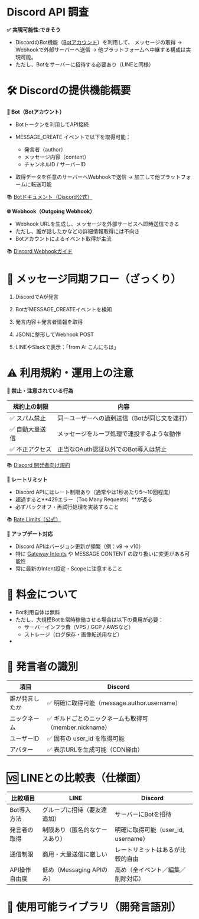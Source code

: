 # **Discord API 調査**

**✅ 実現可能性:できそう**

- DiscordのBot機能（[Botアカウント](https://discord.com/developers/docs/intro)）を利用して、
メッセージの取得 → Webhookで外部サーバーへ送信 → 他プラットフォームへ中継する構成は実現可能。
- ただし、Botをサーバーに招待する必要あり（LINEと同様）

# **🛠 Discordの提供機能概要**

**🤖 Bot（Botアカウント）**

- Botトークンを利用してAPI接続
- MESSAGE_CREATE イベントで以下を取得可能：
    - 発言者（author）
    - メッセージ内容（content）
    - チャンネルID / サーバーID

- 取得データを任意のサーバーへWebhookで送信 → 加工して他プラットフォームに転送可能

📚 [Botドキュメント（Discord公式）](https://discord.com/developers/docs/topics/gateway)

**🌐 Webhook（Outgoing Webhook）**

- Webhook URLを生成し、メッセージを外部サービスへ即時送信できる
- ただし、誰が話したかなどの詳細情報取得には不向き
- Botアカウントによるイベント取得が主流

📚 [Discord Webhookガイド](https://support.discord.com/hc/en-us/articles/228383668-Intro-to-Webhooks)

# **🔄 メッセージ同期フロー（ざっくり）**

1. DiscordでAが発言

2. BotがMESSAGE_CREATEイベントを検知

3. 発言内容＋発言者情報を取得

4. JSONに整形してWebhook POST

5. LINEやSlackで表示：「from A: こんにちは」

# **⚠️ 利用規約・運用上の注意**

**🚫 禁止・注意されている行為**

| **規約上の制限** | **内容** |
| --- | --- |
| ✅ スパム禁止 | 同一ユーザーへの過剰送信（Botが同じ文を連打） |
| ✅ 自動大量送信 | メッセージをループ処理で連投するような動作 |
| ✅ 不正アクセス | 正当なOAuth認証以外でのBot導入は禁止 |

📚 [Discord 開発者向け規約](https://discord.com/developers/docs/legal)

**🧠 レートリミット**

- Discord APIにはレート制限あり（通常やは1秒あたり5～10回程度）
- 超過すると**429エラー（Too Many Requests）**が返る
- 必ずバックオフ・再試行処理を実装すること

📚 [Rate Limits（公式）](https://discord.com/developers/docs/topics/rate-limits)

**🔄 アップデート対応**

- Discord APIはバージョン更新が頻繁（例：v9 → v10）
- 特に [Gateway Intents](https://discord.com/developers/docs/topics/gateway#gateway-intents) や MESSAGE CONTENT の取り扱いに変更がある可能性
- 常に最新のIntent設定・Scopeに注意すること

# **💸 料金について**

- Bot利用自体は無料
- ただし、大規模Botを常時稼働させる場合は以下の費用が必要：
    - サーバーインフラ費（VPS / GCP / AWSなど）
    - ストレージ（ログ保存・画像転送用など）
- 

# **👥 発言者の識別**

| **項目** | **Discord** |
| --- | --- |
| 誰が発言したか | ✅ 明確に取得可能（message.author.username） |
| ニックネーム | ✅ ギルドごとのニックネームも取得可（member.nickname） |
| ユーザーID | ✅ 固有の user_id を取得可能 |
| アバター | ✅ 表示URLを生成可能（CDN経由） |

# **🆚 LINEとの比較表（仕様面）**

| **比較項目** | **LINE** | **Discord** |
| --- | --- | --- |
| Bot導入方法 | グループに招待（要友達追加） | サーバーにBotを招待 |
| 発言者の取得 | 制限あり（匿名的なケースあり） | 明確に取得可能（user_id, username） |
| 通信制限 | 商用・大量送信に厳しい | レートリミットはあるが比較的自由 |
| API操作自由度 | 低め（Messaging APIのみ） | 高め（全イベント／編集／削除対応） |

# **🔧 使用可能ライブラリ（開発言語別）**
